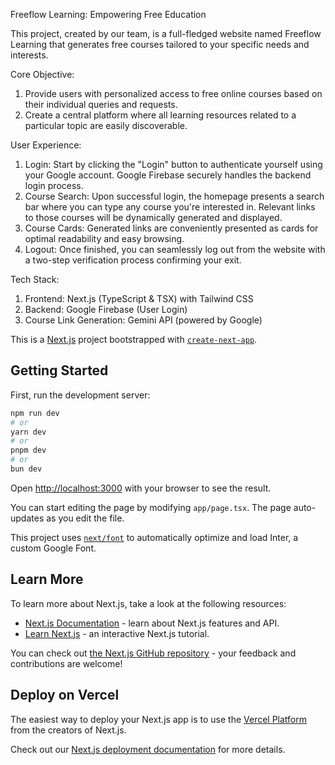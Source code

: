 Freeflow Learning: Empowering Free Education

This project, created by our team, is a full-fledged website named Freeflow Learning that generates free courses tailored to your specific needs and interests.

Core Objective:

1) Provide users with personalized access to free online courses based on their individual queries and requests.
2) Create a central platform where all learning resources related to a particular topic are easily discoverable.


User Experience:

1) Login: Start by clicking the "Login" button to authenticate yourself using your Google account. Google Firebase securely handles the      backend login process.
2) Course Search: Upon successful login, the homepage presents a search bar where you can type any course you're interested in. Relevant links to those courses will be dynamically generated and displayed.
3) Course Cards: Generated links are conveniently presented as cards for optimal readability and easy browsing.
4) Logout: Once finished, you can seamlessly log out from the website with a two-step verification process confirming your exit.

Tech Stack:

1) Frontend: Next.js (TypeScript & TSX) with Tailwind CSS
2) Backend: Google Firebase (User Login)
3) Course Link Generation: Gemini API (powered by Google)



This is a [Next.js](https://nextjs.org/) project bootstrapped with [`create-next-app`](https://github.com/vercel/next.js/tree/canary/packages/create-next-app).

## Getting Started

First, run the development server:

```bash
npm run dev
# or
yarn dev
# or
pnpm dev
# or
bun dev
```

Open [http://localhost:3000](http://localhost:3000) with your browser to see the result.

You can start editing the page by modifying `app/page.tsx`. The page auto-updates as you edit the file.

This project uses [`next/font`](https://nextjs.org/docs/basic-features/font-optimization) to automatically optimize and load Inter, a custom Google Font.

## Learn More

To learn more about Next.js, take a look at the following resources:

- [Next.js Documentation](https://nextjs.org/docs) - learn about Next.js features and API.
- [Learn Next.js](https://nextjs.org/learn) - an interactive Next.js tutorial.

You can check out [the Next.js GitHub repository](https://github.com/vercel/next.js/) - your feedback and contributions are welcome!

## Deploy on Vercel

The easiest way to deploy your Next.js app is to use the [Vercel Platform](https://vercel.com/new?utm_medium=default-template&filter=next.js&utm_source=create-next-app&utm_campaign=create-next-app-readme) from the creators of Next.js.

Check out our [Next.js deployment documentation](https://nextjs.org/docs/deployment) for more details.
